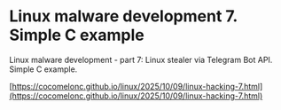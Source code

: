 # Linux malware development 7. Simple C example
Linux malware development - part 7: Linux stealer via Telegram Bot API. Simple C example.        

[https://cocomelonc.github.io/linux/2025/10/09/linux-hacking-7.html](https://cocomelonc.github.io/linux/2025/10/09/linux-hacking-7.html)    